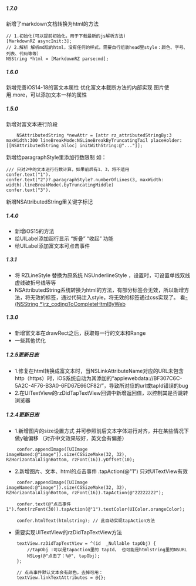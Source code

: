 ##### 1.7.0

新增了markdown文档转换为html的方法
```
// 1.初始化(可以提前初始化，用于下载最新的js解析方法)  
[MarkdownRZ asyncInit:3];
// 2.解析 解析md后的html，没有任何的样式，需要自行组装head里style：颜色、字号、列表、代码等等）
NSString *html = [MarkdownRZ parse:md];
```

##### 1.6.0

新增完善iOS14-18的富文本属性
优化富文本截断方法的内部实现
图片使用.more，可以添加文本一样的属性

##### 1.5.0

新增对富文本进行阶段
```
    NSAttributedString *newAttr = [attr rz_attributedStringBy:3 maxWidth:300 lineBreakMode:NSLineBreakByTruncatingTail placeHolder:[[NSAttributedString alloc] initWithString:@"..."]];
```

新增给paragraphStyle里添加行数限制 如：
```
/// 只对2中的文本进行行数计算，如果前后有1、3，将不适用
confer.text("1").
confer.text("2")?.paragraphStyle?.numberOfLines(3, maxWidth: width).lineBreakMode(.byTruncatingMiddle)
confer.text("3").
```

新增NSAttributedString里关键字标记

##### 1.4.0
* 新增iOS15的方法
* 给UILabel添加超行显示 “折叠” “收起” 功能
* 给UILabel添加富文本可点击事件

##### 1.3.1
* 将 RZLineStyle 替换为原系统 NSUnderlineStyle ，设置时，可设置单线双线虚线破折号线等等
* NSAttributedString系统转换为html的方法，有部分标签会无效，所以新增方法，将无效的标签，通过代码注入style，将无效的标签通过css实现了。 看[- (NSString *)rz_codingToCompleteHtmlByWeb](https://github.com/rztime/RZColorful/blob/master/RZColorfulExample/RZColorful/AttributeCore/NSAttributedString+RZHtml.h)


##### 1.3.0
* 新增富文本在drawRect之后，获取每一行的文本和Range 
* 一些其他优化


##### 1.2.5更新日志
* 1.修复在html转换成富文本时，当NSLinkAttributeName对应的URL未包含http（https）时，iOS系统自动为其添加的“applewebdata://BF307C6C-5A2C-4F76-B3A0-6FD67E66CF82/”，导致所对应的url或tapId错误的bug
* 2.在UITextView的rzDidTapTextView回调中新增返回值，以控制其是否跳转浏览器



##### 1.2.4更新日志

* 1.新增图片的size设置方式 并可参照前后文本字体进行对齐，并在某些情况下做y轴偏移 （对齐中文效果较好，英文会有偏差）
```
	confer.appendImage([UIImage imageNamed:@"image"]).size(CGSizeMake(32, 32), RZHorizontalAlignBottom, rzFont(16)).yOffset(10);
```


* 2.新增图片、文本、html的点击事件 .tapAction(@"1") 只对UITextView有效
```
	confer.appendImage([UIImage imageNamed:@"image"]).size(CGSizeMake(32, 32), RZHorizontalAlignBottom, rzFont(16)).tapAction(@"22222222");

	confer.text(@"点击事件1").font(rzFont(30)).tapAction(@"1").textColor(UIColor.orangeColor);

	confer.htmlText(htmlstring); // 此自动实现tapAction方法
```
* 需要实现UITextView的rzDidTapTextView方法
```
    textView.rzDidTapTextView = ^(id  _Nullable tapObj) {
        //tapObj :可以是tapaction里的 tapId， 也可能是htmlstring里的NSURL
        NSLog(@"点击了：%@", tapObj);
    };
```

``` 
    // 点击事件默认文本会有颜色，去掉可用：
    textView.linkTextAttributes = @{};
```
